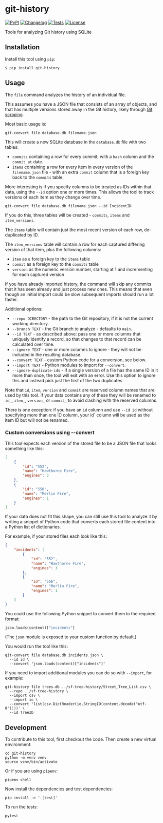 # git-history

[![PyPI](https://img.shields.io/pypi/v/git-history.svg)](https://pypi.org/project/git-history/)
[![Changelog](https://img.shields.io/github/v/release/simonw/git-history?include_prereleases&label=changelog)](https://github.com/simonw/git-history/releases)
[![Tests](https://github.com/simonw/git-history/workflows/Test/badge.svg)](https://github.com/simonw/git-history/actions?query=workflow%3ATest)
[![License](https://img.shields.io/badge/license-Apache%202.0-blue.svg)](https://github.com/simonw/git-history/blob/master/LICENSE)

Tools for analyzing Git history using SQLite

## Installation

Install this tool using `pip`:

    $ pip install git-history

## Usage

The `file` command analyzes the history of an individual file.

This assumes you have a JSON file that consists of an array of objects, and that has multiple versions stored away in the Git history, likely through [Git scraping](https://simonwillison.net/2020/Oct/9/git-scraping/).

Most basic usage is:

    git-convert file database.db filename.json

This will create a new SQLite database in the `database.db` file with two tables:

- `commits` containing a row for every commit, with a `hash` column and the `commit_at` date.
- `items` containing a row for every item in every version of the `filename.json` file - with an extra `commit` column that is a foreign key back to the `commits` table.

More interesting is if you specify columns to be treated as IDs within that data, using the `--id` option one or more times. This allows the tool to track versions of each item as they change over time.

    git-convert file database.db filename.json --id IncidentID

If you do this, three tables will be created - `commits`, `items` and `item_versions`.

The `items` table will contain just the most recent version of each row, de-duplicated by ID.

The `item_versions` table will contain a row for each captured differing version of that item, plus the following columns:

- `item` as a foreign key to the `items` table
- `commit` as a foreign key to the `commits` table
- `version` as the numeric version number, starting at 1 and incrementing for each captured version

If you have already imported history, the command will skip any commits that it has seen already and just process new ones. This means that even though an initial import could be slow subsequent imports should run a lot faster.

Additional options:

- `--repo DIRECTORY` - the path to the Git repository, if it is not the current working directory.
- `--branch TEXT` - the Git branch to analyze - defaults to `main`.
- `--id TEXT` - as described above: pass one or more columns that uniquely identify a record, so that changes to that record can be calculated over time.
- `--ignore TEXT` - one or more columns to ignore - they will not be included in the resulting database.
- `--convert TEXT` - custom Python code for a conversion, see below.
- `--import TEXT` - Python modules to import for `--convert`.
- `--ignore-duplicate-ids` - if a single version of a file has the same ID in it more than once, the tool will exit with an error. Use this option to ignore this and instead pick just the first of the two duplicates.

Note that `id`, `item`, `version` and `commit` are reserved column names that are used by this tool. If your data contains any of these they will be renamed to `id_`, `item_`, `version_` or `commit_` to avoid clashing with the reserved columns.

There is one exception: if you have an `id` column and use `--id id` without specifying more than one ID column, your ìd` column will be used as the item ID but will not be renamed.

### Custom conversions using --convert

This tool expects each version of the stored file to be a JSON file that looks something like this:

```json
[
    {
        "id": "552",
        "name": "Hawthorne Fire",
        "engines": 3
    },
    {
        "id": "556",
        "name": "Merlin Fire",
        "engines": 1
    }
]
```

If your data does not fit this shape, you can still use this tool to analyze it by writing a snippet of Python code that converts each stored file content into a Python list of dictionaries.

For example, if your stored files each look like this:

```json
{
    "incidents": [
        {
            "id": "552",
            "name": "Hawthorne Fire",
            "engines": 3
        },
        {
            "id": "556",
            "name": "Merlin Fire",
            "engines": 1
        }
    ]
}
```
You could use the following Python snippet to convert them to the required format:

```python
json.loads(content)["incidents"]
```
(The `json` module is exposed to your custom function by default.)

You would run the tool like this:

    git-convert file database.db incidents.json \
      --id id \
      --convert 'json.loads(content)["incidents"]'

If you need to import additional modules you can do so with `--import`, for example:

    git-history file trees.db ../sf-tree-history/Street_Tree_List.csv \
      --repo ../sf-tree-history \
      --import csv \
      --import io \
      --convert 'list(csv.DictReader(io.StringIO(content.decode("utf-8"))))' \
      --id TreeID

## Development

To contribute to this tool, first checkout the code. Then create a new virtual environment:

    cd git-history
    python -m venv venv
    source venv/bin/activate

Or if you are using `pipenv`:

    pipenv shell

Now install the dependencies and test dependencies:

    pip install -e '.[test]'

To run the tests:

    pytest
